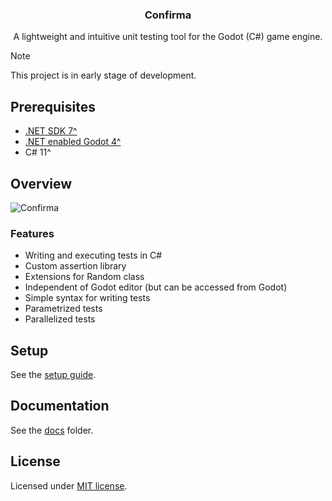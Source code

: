 <div align="center">
 <!-- <img src="./addons/confirma/docs/assets/confirma_icon_baner.png" /> -->
 <h3>Confirma</h1>
 <p>A lightweight and intuitive unit testing tool for the Godot (C#) game engine.</p>
</div>

> [!NOTE]
> This project is in early stage of development.

## Prerequisites

- [.NET SDK 7^](https://dotnet.microsoft.com/en-us/download)
- [.NET enabled Godot 4^](https://godotengine.org/download)
- C# 11^

## Overview

![Confirma](https://github.com/MASSHUU12/godot-confirma/assets/61974579/e453e5f7-36a4-4623-9c83-4ddd66cd849c)

### Features

- Writing and executing tests in C#
- Custom assertion library
- Extensions for Random class
- Independent of Godot editor (but can be accessed from Godot)
- Simple syntax for writing tests
- Parametrized tests
- Parallelized tests

## Setup

See the [setup guide](./addons/confirma/docs/SETUP.md).

## Documentation

See the [docs](./addons/confirma/docs/) folder.

## License

Licensed under [MIT license](./LICENSE).
